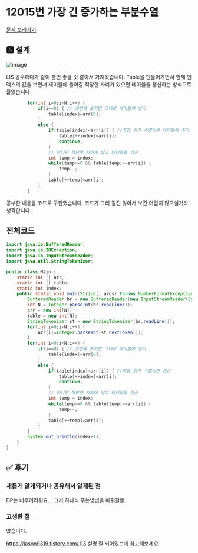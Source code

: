 # 12015번 가장 긴 증가하는 부분수열
[문제 보러가기](https://www.acmicpc.net/problem/12015)

## 🅰 설계
![image](https://user-images.githubusercontent.com/37682970/110363875-71e8fe80-8086-11eb-9947-460dad52c83d.png)

LIS 공부하다가 같이 풀면 좋을 것 같아서 가져왔습니다. 
Table을 만들어가면서 현재 인덱스의 값을 보면서 테이블에 들어갈 적당한 자리가 있으면 테이블을 갱신하는 방식으로 풀었습니다.
```java
		for(int i=0;i<N;i++) {
			if(i==0) { // 첫번째 숫자면 그대로 테이블에 넣기
				table[index]=arr[0];
			}
			else {
				if(table[index]<arr[i]) { //최장 증가 수열이면 테이블에 추가
					table[++index]=arr[i];
					continue;
				}
				// 아니면 적당한 자리에 넣고 테이블을 갱신
				int temp = index;
				while(temp>=0 && table[temp]>=arr[i]) {
					temp--;
				}
				table[++temp]=arr[i];
			}
		}
```
공부한 내용을 코드로 구현했습니다. 코드가 그리 길진 않아서 보긴 어렵지 않으실거라 생각합니다.  

## 전체코드 
```java
import java.io.BufferedReader;
import java.io.IOException;
import java.io.InputStreamReader;
import java.util.StringTokenizer;

public class Main {
	static int [] arr;
	static int [] table;
	static int index;
	public static void main(String[] args) throws NumberFormatException, IOException {
		BufferedReader br = new BufferedReader(new InputStreamReader(System.in));
		int N = Integer.parseInt(br.readLine());
		arr = new int[N];
		table = new int[N];
		StringTokenizer st = new StringTokenizer(br.readLine());
		for(int i=0;i<N;i++) {
			arr[i]=Integer.parseInt(st.nextToken());
		}
		for(int i=0;i<N;i++) {
			if(i==0) { // 첫번째 숫자면 그대로 테이블에 넣기
				table[index]=arr[0];
			}
			else {
				if(table[index]<arr[i]) { //최장 증가 수열이면 갱신
					table[++index]=arr[i];
					continue;
				}
				// 아니면 적당한 자리에 넣고 테이블을 갱신
				int temp = index;
				while(temp>=0 && table[temp]>=arr[i]) {
					temp--;
				}
				table[++temp]=arr[i];
			}
		}
		System.out.println(index+1);
	}
}
```

## ✅ 후기
### 새롭게 알게되거나 공유해서 알게된 점
DP는 너무어려워요... 그저 하나씩 푸는방법을 배워갈뿐.

### 고생한 점
없습니다.   

https://jason9319.tistory.com/113 설명 잘 되어있는데 참고해보세요
